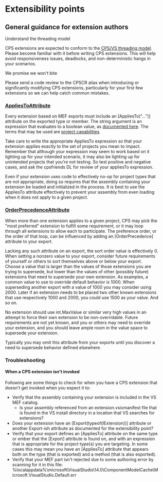Extensibility points
====================

General guidance for extension authors
--------------------------------------

Understand the threading model

CPS extensions are expected to conform to the [CPS/VS threading
model](Threading_model.md). Please become familiar with it before writing
CPS extensions. This will help avoid responsiveness issues, deadlocks,
and non-deterministic hangs in your scenarios.


We promise we won't bite

Please send a code review to the CPSCR alias when introducing or significantly
modifying CPS extensions, particularly for your first few extensions so
we can help catch common mistakes.


### [AppliesToAttribute](http://index/Microsoft.VisualStudio.ProjectSystem.Utilities.v14.0/R/a40aabc698b937e1.html)

Every extension based on MEF exports must include an [AppliesTo("…")]
attribute on the exported type or member. The string argument is
an expression that evaluates to a boolean value, as [documented
here](http://msdn.microsoft.com/en-us/library/microsoft.visualstudio.shell.interop.ivsbooleansymbolexpressionevaluator.evaluateexpression.aspx).
The terms that may be used are [project
capabilities](onenote:Documentation.one#Project%20Capabilities&section-id={768BD288-CDB5-4DCE-83D2-FC3994703CEA}&page-id={6345DC31-A083-4A4B-BBD9-38F17BE3EF62}&base-path=http://devdiv/sites/vspe/prjbld/OneNote/TeamInfo/CPS).

Take care to write the appropriate AppliesTo expression so that your
extension applies exactly to the set of projects you mean to impact. Remember
that although your expression may seem to work based on it lighting up for
your intended scenario, it may also be lighting up for unintended projects
that you're not testing. So test positive and negative cases, and ask the
cpsfriends DL for review of your appliesTo expression.


Even if your extension uses code to effectively no-op for project types
that are not appropriate, doing so requires that the assembly containing
your extension be loaded and initialized in the process. It is best to
use the AppliesTo attribute effectively to prevent your assembly from even
loading when it does not apply to a given project.


### [OrderPrecedenceAttribute](http://index/Microsoft.VisualStudio.ProjectSystem.Utilities.v14.0/R/68b045852438c9bc.html)

When more than one extension applies to a given project, CPS may pick the
"most preferred" extension to fulfill some requirement, or it may loop
through all extensions to allow each to participate. The preference order,
or the order of that loop, can be influenced by adding an [OrderPrecedence]
attribute to your export.

Lacking any such attribute on an export, the sort order value is effectively
0. When setting a nonzero value to your export, consider future requirements
of yourself or others to sort themselves above or below your export. Choose
a value that is larger than the values of those extensions you are trying to
supersede, but lower than the values of other (possibly future) extensions
that need to supersede your own extension. As examples, a common value to
use to override default behavior is 1000. When superseding another export
with a value of 1000 you may consider using 2000. Later if an extension
needs to be placed two other known extensions that use respectively 1000
and 2000, you could use 1500 as your value. And so on.

No extension should use int.MaxValue or similar very high values in
an attempt to force their own extension to be non-overridable. Future
requirements are not yet known, and you or others may need to override
your extension, and you should leave ample room in the value space to
supersede your extension.

Typically you may omit this attribute from your exports until you discover
a need to supersede behavior defined elsewhere. 


### Troubleshooting

#### When a CPS extension isn't invoked

Following are some things to check for when you have a CPS extension that
doesn't get invoked when you expect it to:

- Verify that the assembly containing your extension is included in the VS MEF catalog.
  - Is your assembly referenced from an extension.vsixmanifest file that is found in the VS install directory in a location that VS searches for extensions?
- Does your extension have an [Export(typeof(IExtension))] attribute or another Export-ish attribute as documented for the extensibility point?
- Verify that your export defines an [AppliesTo] attribute on the same type or ember that the [Export] attribute is found on, and with an expression that is appropriate for the project type(s) you are targeting. In some cases this may mean you have an [AppliesTo] attribute that appears both on the type (that is exported) and a method (that is also exported).
- Verify that your MEF part isn't rejected due to some authoring error by scanning for it in this file:
%localappdata%\microsoft\VisualStudio\14.0\ComponentModelCache\Microsoft.VisualStudio.Default.err
